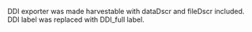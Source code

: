 DDI exporter was made harvestable with dataDscr and fileDscr included.
DDI label was replaced with DDI_full label.
